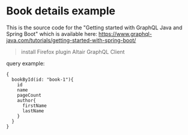 # Book details example 


This is the source code for the "Getting started with GraphQL Java and Spring Boot" which 
is available here: https://www.graphql-java.com/tutorials/getting-started-with-spring-boot/

>install Firefox plugin
Altair GraphQL Client

query example:
```
{
  bookById(id: "book-1"){
    id
    name
    pageCount
    author{
      firstName
      lastName
    }
  }
} 
```

